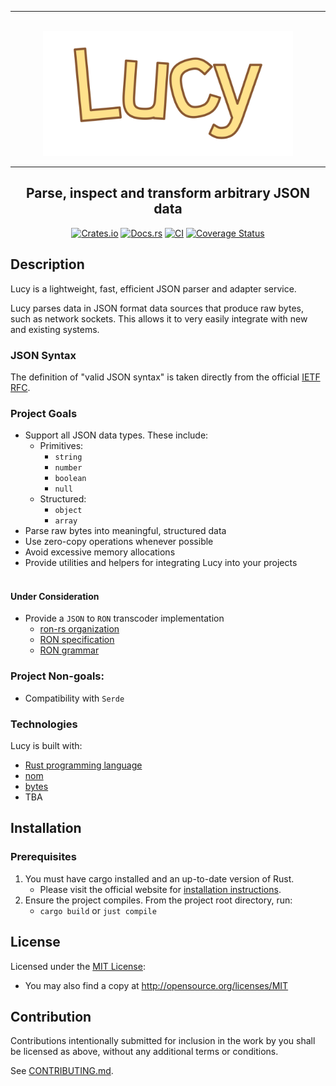 <div align="center">
    <hr /><br/>
    <img src="assets/logo.svg" width="400" alt="Lucy logo" />
    <hr />
    <h2 align="center">  
        Parse, inspect and transform arbitrary JSON data
    </h2>

[![Crates.io](https://img.shields.io/crates/v/lucy.svg)](https://crates.io/crates/lucy)
[![Docs.rs](https://docs.rs/lucy/badge.svg)](https://docs.rs/lucy)
[![CI](https://github.com/dark-fusion/lucy/workflows/CI/badge.svg)](https://github.com/dark-fusion/lucy/actions)
[![Coverage Status](https://coveralls.io/repos/github/dark-fusion/lucy/badge.svg?branch=main)](https://coveralls.io/github/dark-fusion/lucy?branch=main)

</div>

## Description

Lucy is a lightweight, fast, efficient JSON parser and adapter service.

Lucy parses data in JSON format data sources that produce raw bytes, such as network sockets. This
allows it to very easily integrate with new and existing systems.

### JSON Syntax

The definition of "valid JSON syntax" is taken directly from the
official [IETF RFC](https://datatracker.ietf.org/doc/html/rfc8259).

### Project Goals

- Support all JSON data types. These include:
    - Primitives:
        - `string`
        - `number`
        - `boolean`
        - `null`
    - Structured:
        - `object`
        - `array`
- Parse raw bytes into meaningful, structured data
- Use zero-copy operations whenever possible
- Avoid excessive memory allocations
- Provide utilities and helpers for integrating Lucy into your projects<br/><br/>

#### Under Consideration

- Provide a `JSON` to `RON` transcoder implementation
    - [ron-rs organization](https://github.com/ron-rs)
    - [RON specification](https://github.com/ron-rs/ron/wiki/Specification)
    - [RON grammar](https://github.com/ron-rs/ron/blob/master/docs/grammar.md)

### Project Non-goals:

- Compatibility with `Serde`

### Technologies

Lucy is built with:

- [Rust programming language](https://rust-lang.org/)
- [nom](https://github.com/Geal/nom)
- [bytes](https://github.com/tokio-rs/bytes)
- TBA

## Installation

### Prerequisites

1. You must have cargo installed and an up-to-date version of Rust.
    - Please visit the official website
      for [installation instructions](https://www.rust-lang.org/tools/install).
2. Ensure the project compiles. From the project root directory, run:
    - `cargo build` or `just compile`

## License

Licensed under the [MIT License](LICENSE):

- You may also find a copy at http://opensource.org/licenses/MIT

## Contribution

Contributions intentionally submitted for inclusion in the work by you shall be licensed as above,
without any additional terms or conditions.

See [CONTRIBUTING.md](CONTRIBUTING.md).
